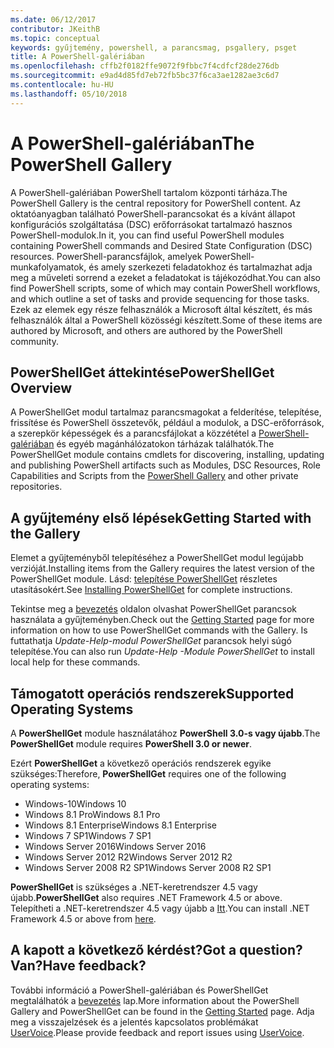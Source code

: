 ```yaml
---
ms.date: 06/12/2017
contributor: JKeithB
ms.topic: conceptual
keywords: gyűjtemény, powershell, a parancsmag, psgallery, psget
title: A PowerShell-galériában
ms.openlocfilehash: cffb2f0182ffe9072f9fbbc7f4cdfcf28de276db
ms.sourcegitcommit: e9ad4d85fd7eb72fb5bc37f6ca3ae1282ae3c6d7
ms.contentlocale: hu-HU
ms.lasthandoff: 05/10/2018
---
```

# <a name="the-powershell-gallery"></a><span data-ttu-id="da4af-103">A PowerShell-galériában</span><span class="sxs-lookup"><span data-stu-id="da4af-103">The PowerShell Gallery</span></span>

<span data-ttu-id="da4af-104">A PowerShell-galériában PowerShell tartalom központi tárháza.</span><span class="sxs-lookup"><span data-stu-id="da4af-104">The PowerShell Gallery is the central repository for PowerShell content.</span></span> <span data-ttu-id="da4af-105">Az oktatóanyagban található PowerShell-parancsokat és a kívánt állapot konfigurációs szolgáltatása (DSC) erőforrásokat tartalmazó hasznos PowerShell-modulok.</span><span class="sxs-lookup"><span data-stu-id="da4af-105">In it, you can find useful PowerShell modules containing PowerShell commands and Desired State Configuration (DSC) resources.</span></span>
<span data-ttu-id="da4af-106">PowerShell-parancsfájlok, amelyek PowerShell-munkafolyamatok, és amely szerkezeti feladatokhoz és tartalmazhat adja meg a műveleti sorrend a ezeket a feladatokat is tájékozódhat.</span><span class="sxs-lookup"><span data-stu-id="da4af-106">You can also find PowerShell scripts, some of which may contain PowerShell workflows, and which outline a set of tasks and provide sequencing for those tasks.</span></span> <span data-ttu-id="da4af-107">Ezek az elemek egy része felhasználók a Microsoft által készített, és más felhasználók által a PowerShell közösségi készített.</span><span class="sxs-lookup"><span data-stu-id="da4af-107">Some of these items are authored by Microsoft, and others are authored by the PowerShell community.</span></span>

## <a name="powershellget-overview"></a><span data-ttu-id="da4af-108">PowerShellGet áttekintése</span><span class="sxs-lookup"><span data-stu-id="da4af-108">PowerShellGet Overview</span></span>

<span data-ttu-id="da4af-109">A PowerShellGet modul tartalmaz parancsmagokat a felderítése, telepítése, frissítése és PowerShell összetevők, például a modulok, a DSC-erőforrások, a szerepkör képességek és a parancsfájlokat a közzététel a [PowerShell-galériában](https://www.PowerShellGallery.com) és egyéb magánhálózatokon tárházak találhatók.</span><span class="sxs-lookup"><span data-stu-id="da4af-109">The PowerShellGet module contains cmdlets for discovering, installing, updating and publishing PowerShell artifacts such as Modules, DSC Resources, Role Capabilities and Scripts from the [PowerShell Gallery](https://www.PowerShellGallery.com) and other private repositories.</span></span>

## <a name="getting-started-with-the-gallery"></a><span data-ttu-id="da4af-110">A gyűjtemény első lépések</span><span class="sxs-lookup"><span data-stu-id="da4af-110">Getting Started with the Gallery</span></span>

<span data-ttu-id="da4af-111">Elemet a gyűjteményből telepítéséhez a PowerShellGet modul legújabb verzióját.</span><span class="sxs-lookup"><span data-stu-id="da4af-111">Installing items from the Gallery requires the latest version of the PowerShellGet module.</span></span>
<span data-ttu-id="da4af-112">Lásd: [telepítése PowerShellGet](installing-psget.md) részletes utasításokért.</span><span class="sxs-lookup"><span data-stu-id="da4af-112">See [Installing PowerShellGet](installing-psget.md) for complete instructions.</span></span>

<span data-ttu-id="da4af-113">Tekintse meg a [bevezetés](getting-started.md) oldalon olvashat PowerShellGet parancsok használata a gyűjteményben.</span><span class="sxs-lookup"><span data-stu-id="da4af-113">Check out the [Getting Started](getting-started.md) page for more information on how to use PowerShellGet commands with the Gallery.</span></span> <span data-ttu-id="da4af-114">Is futtathatja *Update-Help-modul PowerShellGet* parancsok helyi súgó telepítése.</span><span class="sxs-lookup"><span data-stu-id="da4af-114">You can also run *Update-Help -Module PowerShellGet* to install local help for these commands.</span></span>

## <a name="supported-operating-systems"></a><span data-ttu-id="da4af-115">Támogatott operációs rendszerek</span><span class="sxs-lookup"><span data-stu-id="da4af-115">Supported Operating Systems</span></span>

<span data-ttu-id="da4af-116">A **PowerShellGet** module használatához **PowerShell 3.0-s vagy újabb**.</span><span class="sxs-lookup"><span data-stu-id="da4af-116">The **PowerShellGet** module requires **PowerShell 3.0 or newer**.</span></span>

<span data-ttu-id="da4af-117">Ezért **PowerShellGet** a következő operációs rendszerek egyike szükséges:</span><span class="sxs-lookup"><span data-stu-id="da4af-117">Therefore, **PowerShellGet** requires one of the following operating systems:</span></span>

- <span data-ttu-id="da4af-118">Windows-10</span><span class="sxs-lookup"><span data-stu-id="da4af-118">Windows 10</span></span>
- <span data-ttu-id="da4af-119">Windows 8.1 Pro</span><span class="sxs-lookup"><span data-stu-id="da4af-119">Windows 8.1 Pro</span></span>
- <span data-ttu-id="da4af-120">Windows 8.1 Enterprise</span><span class="sxs-lookup"><span data-stu-id="da4af-120">Windows 8.1 Enterprise</span></span>
- <span data-ttu-id="da4af-121">Windows 7 SP1</span><span class="sxs-lookup"><span data-stu-id="da4af-121">Windows 7 SP1</span></span>
- <span data-ttu-id="da4af-122">Windows Server 2016</span><span class="sxs-lookup"><span data-stu-id="da4af-122">Windows Server 2016</span></span>
- <span data-ttu-id="da4af-123">Windows Server 2012 R2</span><span class="sxs-lookup"><span data-stu-id="da4af-123">Windows Server 2012 R2</span></span>
- <span data-ttu-id="da4af-124">Windows Server 2008 R2 SP1</span><span class="sxs-lookup"><span data-stu-id="da4af-124">Windows Server 2008 R2 SP1</span></span>

<span data-ttu-id="da4af-125">**PowerShellGet** is szükséges a .NET-keretrendszer 4.5 vagy újabb.</span><span class="sxs-lookup"><span data-stu-id="da4af-125">**PowerShellGet** also requires .NET Framework 4.5 or above.</span></span> <span data-ttu-id="da4af-126">Telepítheti a .NET-keretrendszer 4.5 vagy újabb a [Itt](https://msdn.microsoft.com/library/5a4x27ek.aspx).</span><span class="sxs-lookup"><span data-stu-id="da4af-126">You can install .NET Framework 4.5 or above from [here](https://msdn.microsoft.com/library/5a4x27ek.aspx).</span></span>

## <a name="got-a-question-have-feedback"></a><span data-ttu-id="da4af-127">A kapott a következő kérdést?</span><span class="sxs-lookup"><span data-stu-id="da4af-127">Got a question?</span></span> <span data-ttu-id="da4af-128">Van?</span><span class="sxs-lookup"><span data-stu-id="da4af-128">Have feedback?</span></span>

<span data-ttu-id="da4af-129">További információ a PowerShell-galériában és PowerShellGet megtalálhatók a [bevezetés](getting-started.md) lap.</span><span class="sxs-lookup"><span data-stu-id="da4af-129">More information about the PowerShell Gallery and PowerShellGet can be found in the [Getting Started](getting-started.md) page.</span></span> <span data-ttu-id="da4af-130">Adja meg a visszajelzések és a jelentés kapcsolatos problémákat [UserVoice](http://windowsserver.uservoice.com/forums/301869-powershell).</span><span class="sxs-lookup"><span data-stu-id="da4af-130">Please provide feedback and report issues using [UserVoice](http://windowsserver.uservoice.com/forums/301869-powershell).</span></span>